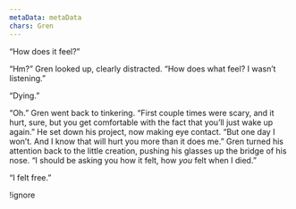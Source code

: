 ```yaml
---
metaData: metaData
chars: Gren
---
```


“How does it feel?” 

“Hm?” Gren looked up, clearly distracted. “How does what feel? I wasn’t listening.”

“Dying.”

“Oh.” Gren went back to tinkering. “First couple times were scary, and it hurt, sure, but you get comfortable with the fact that you’ll just wake up again.” He set down his project, now making eye contact. “But one day I won’t. And I know that will hurt you more than it does me.” Gren turned his attention back to the little creation, pushing his glasses up the bridge of his nose. “I should be asking you how it felt, how *you* felt when I died.” 

“I felt free.”


!ignore